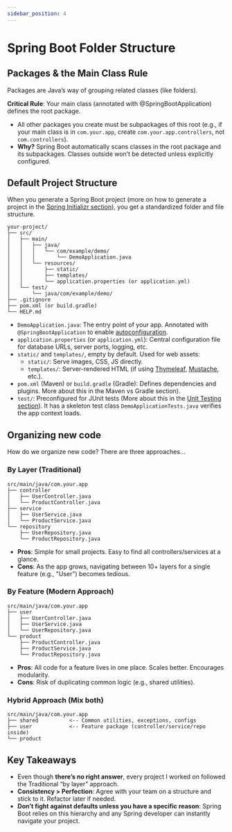 ```yaml
---
sidebar_position: 4
---
```


# Spring Boot Folder Structure

## Packages & the Main Class Rule
Packages are Java’s way of grouping related classes (like folders).

**Critical Rule**: Your main class (annotated with @SpringBootApplication) defines the root package.

* All other packages you create must be subpackages of this root (e.g., if your main class is in `com.your.app`, create `com.your.app.controllers`, not `com.controllers`).
* **Why?** Spring Boot automatically scans classes in the root package and its subpackages. Classes outside won’t be detected unless explicitly configured.

## Default Project Structure

When you generate a Spring Boot project (more on how to generate a project in the [Spring Initializr section](/lets-create-a-spring-boot-project/spring-initializr)), you get a standardized folder and file structure.

```log
your-project/  
├── src/  
│   ├── main/  
│   │   ├── java/  
│   │   │   └── com/example/demo/  
│   │   │       └── DemoApplication.java
│   │   └── resources/  
│   │       ├── static/
│   │       ├── templates/
│   │       └── application.properties (or application.yml)
│   └── test/  
│       └── java/com/example/demo/  
├── .gitignore
├── pom.xml (or build.gradle)
└── HELP.md
```

* `DemoApplication.java`: The entry point of your app. Annotated with `@SpringBootApplication` to enable [autoconfiguration](https://docs.spring.io/spring-boot/reference/using/auto-configuration.html).
* `application.properties` (or `application.yml`): Central configuration file for database URLs, server ports, logging, etc.
* `static/` and `templates/`, empty by default. Used for web assets:
  * `static/`: Serve images, CSS, JS directly.
  * `templates/`: Server-rendered HTML (if using [Thymeleaf](https://www.thymeleaf.org/), [Mustache](https://www.baeldung.com/spring-boot-mustache), etc.).
* `pom.xml` (Maven) or `build.gradle` (Gradle): Defines dependencies and plugins. More about this in the Maven vs Gradle section).
* `test/`: Preconfigured for JUnit tests (More about this in the [Unit Testing section](/category/unit-testing)). It has a skeleton test class `DemoApplicationTests.java` verifies the app context loads.

## Organizing new code

How do we organize new code? There are three approaches…

### By Layer (Traditional)

```log
src/main/java/com.your.app  
├── controller  
│   ├── UserController.java  
│   └── ProductController.java  
├── service  
│   ├── UserService.java  
│   └── ProductService.java  
└── repository  
    ├── UserRepository.java  
    └── ProductRepository.java
```

* **Pros**: Simple for small projects. Easy to find all controllers/services at a glance.
* **Cons**: As the app grows, navigating between 10+ layers for a single feature (e.g., "User") becomes tedious.

### By Feature (Modern Approach)

```log
src/main/java/com.your.app  
├── user  
│   ├── UserController.java  
│   ├── UserService.java  
│   └── UserRepository.java  
└── product  
    ├── ProductController.java  
    ├── ProductService.java  
    └── ProductRepository.java
```

* **Pros**: All code for a feature lives in one place. Scales better. Encourages modularity.
* **Cons**: Risk of duplicating common logic (e.g., shared utilities).

### Hybrid Approach (Mix both)

```log
src/main/java/com.your.app  
├── shared          <-- Common utilities, exceptions, configs  
├── user            <-- Feature package (controller/service/repo inside)  
└── product
```

## Key Takeaways
* Even though **there’s no right answer**, every project I worked on followed the Traditional “by layer” approach.
* **Consistency > Perfection**: Agree with your team on a structure and stick to it. Refactor later if needed.
* **Don’t fight against defaults unless you have a specific reason**: Spring Boot relies on this hierarchy and any Spring developer can instantly navigate your project.
